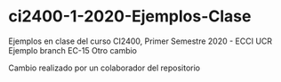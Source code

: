 # ci2400-1-2020-Ejemplos-Clase

Ejemplos en clase del curso CI2400, Primer Semestre 2020 - ECCI UCR
Ejemplo branch EC-15
Otro cambio

Cambio realizado por un colaborador del repositorio

